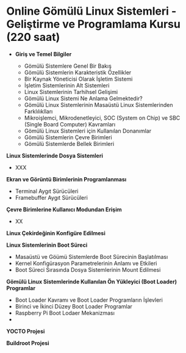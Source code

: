# Online Gömülü Linux Sistemleri - Geliştirme ve Programlama Kursu (220 saat)

* __Giriş ve Temel Bilgiler__

   * Gömülü Sistemlere Genel Bir Bakış
   * Gömülü Sistemlerin Karakteristik Özellikler  
   * Bir Kaynak Yöneticisi Olarak İşletim Sistemi
   * İşletim Sistemlerinin Alt Sistemleri
   * Linux Sistemlerinin Tarhihsel Gelişimi
   * Gömülü Linux Sistemi Ne Anlama Gelmektedir?
   * Gömülü Linux Sistemlerinin Masaüstü Linux Sistemlerinden Farklılıklları
   * Mikroişlemci, Mikrodenetleyici, SOC (System on Chip) ve SBC (Single Board Computer) Kavramları
   * Gömülü Linux Sistemleri için Kullanılan Donanımlar
   * Gömülü Sistemlerin Çevre Birimleri
   * Gömülü Sistemlerde Bellek Birimleri

__Linux Sistemlerinde Dosya Sistemleri__

* XXX
   
__Ekran ve Görüntü Birimlerinin Programlanması__

* Terminal Aygıt Sürücüleri
* Framebuffer Aygıt Sürücüleri
   
  
__Çevre Birimlerine Kullanıcı Modundan Erişim__
  
   * XX

__Linux Çekirdeğinin Konfigüre Edilmesi__

__Linux Sistemlerinin Boot Süreci__
  
   * Masaüstü ve Göümü Sistemlerde Boot Sürecinin Başlatılması
   * Kernel Konfigürasyon Parametrelerinin Anlamı ve Etkileri
   * Boot Süreci Sırasında Dosya Sistemlerinin Mount Edilmesi

__Gömülü Linux Sistemlerinde Kullanılan Ön Yükleyici (Boot Loader) Programlar__

* Boot Loader Kavramı ve Boot Loader Programların İşlevleri
* Birinci ve İkinci Düzey Boot Loader Programlar
* Raspberry Pi Boot Lodaer Mekanizması
* 

__YOCTO Projesi__
   
__Buildroot Projesi__
